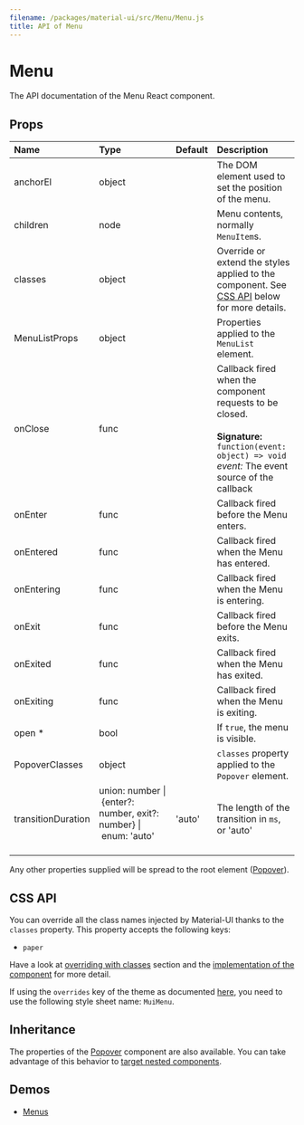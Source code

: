 ```yaml
---
filename: /packages/material-ui/src/Menu/Menu.js
title: API of Menu
---
```


<!--- This documentation is automatically generated, do not try to edit it. -->

# Menu

<p class="description">The API documentation of the Menu React component.</p>



## Props

| Name | Type | Default | Description |
|:-----|:-----|:--------|:------------|
| <span class="prop-name">anchorEl</span> | <span class="prop-type">object |   | The DOM element used to set the position of the menu. |
| <span class="prop-name">children</span> | <span class="prop-type">node |   | Menu contents, normally `MenuItem`s. |
| <span class="prop-name">classes</span> | <span class="prop-type">object |   | Override or extend the styles applied to the component. See [CSS API](#css-api) below for more details. |
| <span class="prop-name">MenuListProps</span> | <span class="prop-type">object |   | Properties applied to the `MenuList` element. |
| <span class="prop-name">onClose</span> | <span class="prop-type">func |   | Callback fired when the component requests to be closed.<br><br>**Signature:**<br>`function(event: object) => void`<br>*event:* The event source of the callback |
| <span class="prop-name">onEnter</span> | <span class="prop-type">func |   | Callback fired before the Menu enters. |
| <span class="prop-name">onEntered</span> | <span class="prop-type">func |   | Callback fired when the Menu has entered. |
| <span class="prop-name">onEntering</span> | <span class="prop-type">func |   | Callback fired when the Menu is entering. |
| <span class="prop-name">onExit</span> | <span class="prop-type">func |   | Callback fired before the Menu exits. |
| <span class="prop-name">onExited</span> | <span class="prop-type">func |   | Callback fired when the Menu has exited. |
| <span class="prop-name">onExiting</span> | <span class="prop-type">func |   | Callback fired when the Menu is exiting. |
| <span class="prop-name required">open *</span> | <span class="prop-type">bool |   | If `true`, the menu is visible. |
| <span class="prop-name">PopoverClasses</span> | <span class="prop-type">object |   | `classes` property applied to the `Popover` element. |
| <span class="prop-name">transitionDuration</span> | <span class="prop-type">union:&nbsp;number&nbsp;&#124;<br>&nbsp;{enter?: number, exit?: number}&nbsp;&#124;<br>&nbsp;enum:&nbsp;'auto'<br><br> | <span class="prop-default">'auto'</span> | The length of the transition in `ms`, or 'auto' |

Any other properties supplied will be spread to the root element ([Popover](/api/popover)).

## CSS API

You can override all the class names injected by Material-UI thanks to the `classes` property.
This property accepts the following keys:
- `paper`

Have a look at [overriding with classes](/customization/overrides#overriding-with-classes) section
and the [implementation of the component](https://github.com/mui-org/material-ui/tree/master/packages/material-ui/src/Menu/Menu.js)
for more detail.

If using the `overrides` key of the theme as documented
[here](/customization/themes#customizing-all-instances-of-a-component-type),
you need to use the following style sheet name: `MuiMenu`.

## Inheritance

The properties of the [Popover](/api/popover) component are also available.
You can take advantage of this behavior to [target nested components](/guides/api#spread).

## Demos

- [Menus](/demos/menus)

